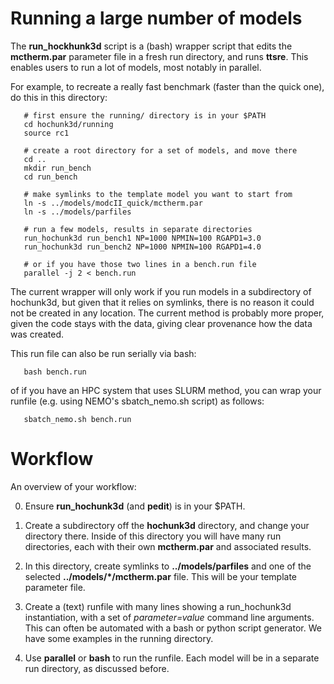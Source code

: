 # Running a large number of models

The **run_hockhunk3d** script is a (bash) wrapper script that edits the **mctherm.par**
parameter file in a fresh run directory, and runs **ttsre**.  This enables users to
run a lot of models, most notably in parallel.

For example, to recreate a really fast benchmark (faster than the
quick one), do this in this directory:

       # first ensure the running/ directory is in your $PATH
       cd hochunk3d/running
       source rc1

       # create a root directory for a set of models, and move there
       cd ..
       mkdir run_bench
       cd run_bench

       # make symlinks to the template model you want to start from
       ln -s ../models/modcII_quick/mctherm.par
       ln -s ../models/parfiles

       # run a few models, results in separate directories
       run_hochunk3d run_bench1 NP=1000 NPMIN=100 RGAPD1=3.0
       run_hochunk3d run_bench2 NP=1000 NPMIN=100 RGAPD1=4.0

       # or if you have those two lines in a bench.run file
       parallel -j 2 < bench.run

The current wrapper will only work if you run models in a subdirectory of hochunk3d,
but given that it relies on symlinks, there is no reason it could not be created
in any location. The current method is probably more proper, given the code stays with
the data, giving clear provenance how the data was created.

This run file can also be run serially via bash:

       bash bench.run

of if you have an HPC system that uses SLURM method, you can wrap your
runfile (e.g. using NEMO's sbatch_nemo.sh script) as follows:

       sbatch_nemo.sh bench.run


# Workflow

An overview of your workflow:

0.  Ensure **run_hochunk3d** (and **pedit**) is in your $PATH. 

1.  Create a subdirectory off the **hochunk3d** directory, and change your directory there. Inside of this
    directory you will have many run directories, each with their own **mctherm.par** and associated results.

2.  In this directory, create symlinks to **../models/parfiles** and one of the selected **../models/*/mctherm.par** file.
    This will be your template parameter file.

3.  Create a (text) runfile with many lines showing a run_hochunk3d instantiation, with a set of *parameter=value* command
    line arguments. This can often
    be automated with a bash or python script generator. We have some examples in the running directory.

4.  Use **parallel** or **bash** to run the runfile. Each model will be in a separate run directory, as discussed before.



